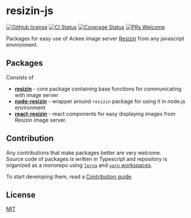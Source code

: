 # resizin-js
[![GitHub license](https://img.shields.io/badge/license-MIT-blue.svg)](https://github.com/AckeeCZ/resizin-js/blob/master/LICENSE) [![CI Status](https://img.shields.io/travis/com/AckeeCZ/resizin-js.svg?style=flat)](https://travis-ci.com/AckeeCZ/resizin-js) [![Coverage Status](https://coveralls.io/repos/github/AckeeCZ/resizin-js/badge.svg?branch=master)](https://coveralls.io/github/AckeeCZ/resizin-js?branch=master) [![PRs Welcome](https://img.shields.io/badge/PRs-welcome-brightgreen.svg)](https://reactjs.org/docs/how-to-contribute.html#your-first-pull-request)

Packages for easy use of Ackee image server [Resizin](https://www.resizin.com) from any javascript environment.

## Packages

Consists of

* [**resizin**](packages/resizin/README.md) - core package containing base functions for communicating with image server
* [**node-resizin**](packages/node-resizin/README.md) - wrapper around `resizin` package for using it in node.js environment
* [**react-resizin**](packages/react-resizin/README.md) - react components for easy displaying images from Resizin image server.

## Contribution

Any contributions that make packages better are very welcome.   
Source code of packages is written in Typescript and repository is organized as a monorepo using [`lerna`](https://github.com/lerna/lerna) and [`yarn` workspaces](https://yarnpkg.com/lang/en/docs/workspaces/).

To start developing them, read a [Contribution guide](./Contribution).

## License

[MIT](http://opensource.org/licenses/MIT)
